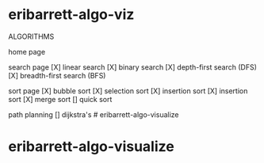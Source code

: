 # eribarrett-algo-viz

ALGORITHMS

home page

search page
    [X] linear search
    [X] binary search
    [X] depth-first search (DFS)
    [X] breadth-first search (BFS)

sort page
    [X] bubble sort
    [X] selection sort
    [X] insertion sort
    [X] insertion sort
    [X] merge sort
    [] quick sort

path planning
    [] dijkstra's   # eribarrett-algo-visualize
# eribarrett-algo-visualize
